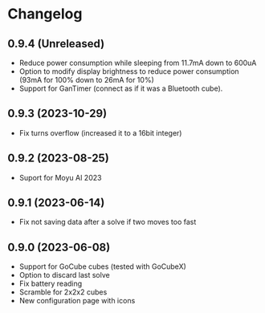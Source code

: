 # Changelog

## 0.9.4 (Unreleased)

* Reduce power consumption while sleeping from 11.7mA down to 600uA
* Option to modify display brightness to reduce power consumption (93mA for 100% down to 26mA for 10%)
* Support for GanTimer (connect as if it was a Bluetooth cube).

## 0.9.3 (2023-10-29)

*  Fix turns overflow (increased it to a 16bit integer)

## 0.9.2 (2023-08-25)

*  Suport for Moyu AI 2023

## 0.9.1 (2023-06-14)

*  Fix not saving data after a solve if two moves too fast

## 0.9.0 (2023-06-08)

* Support for GoCube cubes (tested with GoCubeX)
* Option to discard last solve
* Fix battery reading
* Scramble for 2x2x2 cubes
* New configuration page with icons
